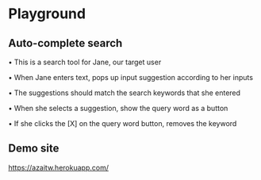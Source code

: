 Playground
==================

Auto-complete search
-------------------
• This is a search tool for Jane, our target user

• When Jane enters text, pops up input suggestion according to her inputs

• The suggestions should match the search keywords that she entered

• When she selects a suggestion, show the query word as a button

• If she clicks the [X] on the query word button, removes the keyword


Demo site
-------------------
https://azaitw.herokuapp.com/
